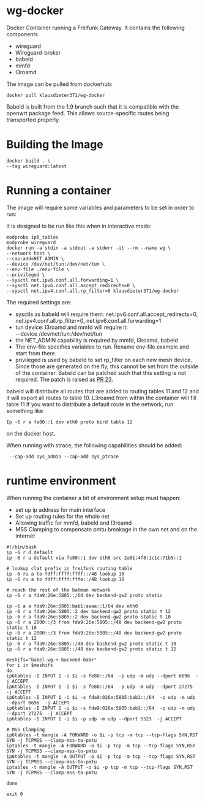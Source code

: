 # wg-docker
Docker Container running a Freifunk Gateway. It contains the following components

* wireguard
* Wireguard-broker
* babeld
* mmfd
* l3roamd

The image can be pulled from dockerhub:
```
docker pull klausdieter371/wg-docker
```

Babeld is built from the 1.9 branch such that it is compatible with the openwrt
package feed. This allows source-specific routes being transported properly.

# Building the Image

```
docker build . \
--tag wireguard:latest
```
# Running a container

The image will require some variables and parameters to be set in order to run:

It is designed to be run like this when in interactive mode:
```
modprobe ip6_tables
modprobe wireguard
docker run -a stdin -a stdout -a stderr -it --rm --name wg \
--network host \
--cap-add=NET_ADMIN \
--device /dev/net/tun:/dev/net/tun \
--env-file ./env-file \
--privileged \
--sysctl net.ipv6.conf.all.forwarding=1 \
--sysctl net.ipv6.conf.all.accept_redirects=0 \
--sysctl net.ipv4.conf.all.rp_filter=0 klausdieter371/wg-docker
```

The required settings are:

* sysctls as babeld will require them: net.ipv6.conf.all.accept_redirects=0, net.ipv4.conf.all.rp_filter=0, net.ipv6.conf.all.forwarding=1
* tun device: l3roamd and mmfd will require it: \
  --device /dev/net/tun:/dev/net/tun
* the NET_ADMIN capability is required by mmfd, l3roamd, babeld
* The env-file specifies variables to run. Rename env-file.example and start from there.
* privileged is used by babeld to set rp_filter on each new mesh device. Since those are generated on the fly, this cannot be set from the outside of the container. Babeld can be patched such that this setting is not required. The patch is raised as [PR 23](https://github.com/jech/babeld/pull/23).

babeld will distribute all routes that are added to routing tables 11 and 12 and it will export all routes to table 10.
L3roamd from within the container will fill table 11
If you want to distribute a default route in the network, run something like
```
Ip -6 r a fe80::1 dev eth0 proto bird table 12
```
on the docker host.


When running with strace, the following capabilities should be added:
```
 --cap-add sys_admin --cap-add sys_ptrace
```


# runtime environment

When running the container a bit of environment setup must happen:

* set up ip address for main interface
* Set up routing rules for the whole net
* Allowing traffic for mmfd, babeld and l3roamd
* MSS Clamping to compensate pmtu breakage in the own net and on the internet

```
#!/bin/bash
ip -6 r d default
ip -6 r a default via fe80::1 dev eth0 src 2a01:4f8:1c1c:71b5::1

# lookup clat prefix in freifunk routing table
ip -6 ru a to fdff:ffff:ffff::/48 lookup 10
ip -6 ru a to fdff:ffff:fffe::/48 lookup 10

# reach the rest of the batman network
ip -6 r a fda9:26e:5805::/64 dev backend-gw2 proto static

ip -6 a a fda9:26e:5805:bab1:aaaa::1/64 dev eth0
ip -6 r a fda9:26e:5805::2 dev backend-gw2 proto static t 12
ip -6 r a fda9:26e:5805::2 dev backend-gw2 proto static t 10
ip -6 r a 2000::/3 from fda9:26e:5805::/48 dev backend-gw2 proto static t 10
ip -6 r a 2000::/3 from fda9:26e:5805::/48 dev backend-gw2 proto static t 12
ip -6 r a fda9:26e:5805::/48 dev backend-gw2 proto static t 10
ip -6 r a fda9:26e:5805::/48 dev backend-gw2 proto static t 12

meshifs="babel-wg-+ backend-bab+"
for i in $meshifs
do
ip6tables -I INPUT 1 -i $i -s fe80::/64  -p udp -m udp --dport 6696  -j ACCEPT
ip6tables -I INPUT 1 -i $i -s fe80::/64  -p udp -m udp --dport 27275  -j ACCEPT
ip6tables -I INPUT 1 -i $i -s fda9:026e:5805:bab1::/64  -p udp -m udp --dport 6696  -j ACCEPT
ip6tables -I INPUT 1 -i $i -s fda9:026e:5805:bab1::/64  -p udp -m udp --dport 27275  -j ACCEPT
ip6tables -I INPUT 1 -i $i -p udp -m udp --dport 5523  -j ACCEPT

# MSS Clamping
ip6tables -t mangle -A FORWARD -o $i -p tcp -m tcp --tcp-flags SYN,RST SYN -j TCPMSS --clamp-mss-to-pmtu
iptables -t mangle -A FORWARD -o $i -p tcp -m tcp --tcp-flags SYN,RST SYN -j TCPMSS --clamp-mss-to-pmtu
ip6tables -t mangle -A OUTPUT -o $i -p tcp -m tcp --tcp-flags SYN,RST SYN -j TCPMSS --clamp-mss-to-pmtu
iptables -t mangle -A OUTPUT -o $i -p tcp -m tcp --tcp-flags SYN,RST SYN -j TCPMSS --clamp-mss-to-pmtu

done

exit 0
```


